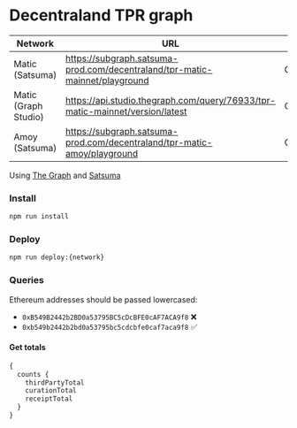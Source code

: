 # Decentraland TPR graph

| Network              | URL                                                                            | Current                                        | Previous                                       |
| -------------------- | ------------------------------------------------------------------------------ | ---------------------------------------------- | ---------------------------------------------- |
| Matic (Satsuma)      | <https://subgraph.satsuma-prod.com/decentraland/tpr-matic-mainnet/playground>  | QmPPWzZ8PStSAPgJ8bLiMyQdhxjpJD6ZiSGdBKooH2xqLh | QmVbwGkYWs8JvUoyyfQbsyfVzTBHvZA5oLkCChGPUpYU8b |
| Matic (Graph Studio) | <https://api.studio.thegraph.com/query/76933/tpr-matic-mainnet/version/latest> | QmPPWzZ8PStSAPgJ8bLiMyQdhxjpJD6ZiSGdBKooH2xqLh | QmVbwGkYWs8JvUoyyfQbsyfVzTBHvZA5oLkCChGPUpYU8b |
| Amoy (Satsuma)       | <https://subgraph.satsuma-prod.com/decentraland/tpr-matic-amoy/playground>     | QmYhcVUiNmyjHvTjQfbrq6wFv4MFLpuEssUCd7UMdaPbyF | QmSem1VkB2HGZky7S3hBzaryyisbvWvYqJpcBTjvV3jzZC |

Using [The Graph](https://thegraph.com) and [Satsuma](https://www.satsuma.xyz/)

### Install

```bash
npm run install
```

### Deploy

```bash
npm run deploy:{network}
```

### Queries

Ethereum addresses should be passed lowercased:

- `0xB549B2442b2BD0a53795BC5cDcBFE0cAF7ACA9f8` ❌
- `0xb549b2442b2bd0a53795bc5cdcbfe0caf7aca9f8` ✅

#### Get totals

```typescript
{
  counts {
    thirdPartyTotal
    curationTotal
    receiptTotal
  }
}
```

